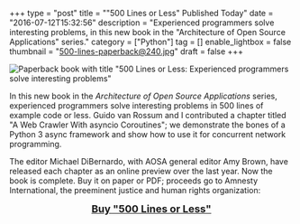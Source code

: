 +++
type = "post"
title = "\"500 Lines or Less\" Published Today"
date = "2016-07-12T15:32:56"
description = "Experienced programmers solve interesting problems, in this new book in the \"Architecture of Open Source Applications\" series."
category = ["Python"]
tag = []
enable_lightbox = false
thumbnail = "500-lines-paperback@240.jpg"
draft = false
+++

<p><img alt="Paperback book with title &quot;500 Lines or Less: Experienced programmers solve interesting problems&quot;" src="500-lines-paperback.jpg" /></p>
<p>In this new book in the <em>Architecture of Open Source Applications</em> series, experienced programmers solve interesting problems in 500 lines of example code or less. Guido van Rossum and I contributed a chapter titled "A Web Crawler With asyncio Coroutines"; we demonstrate the bones of a Python 3 async framework and show how to use it for concurrent network programming.</p>
<p>The editor Michael DiBernardo, with AOSA general editor Amy Brown, have released each chapter as an online preview over the last year. Now the book is complete. Buy it on paper or PDF; proceeds go to Amnesty International, the preeminent justice and human rights organization:</p>
<div style="text-align: center; margin-bottom: 40px">
<a href="http://aosabook.org/en/buy.html#fh" style="font-weight: bold; font-size: large">Buy "500 Lines or Less"</a>
</div>
